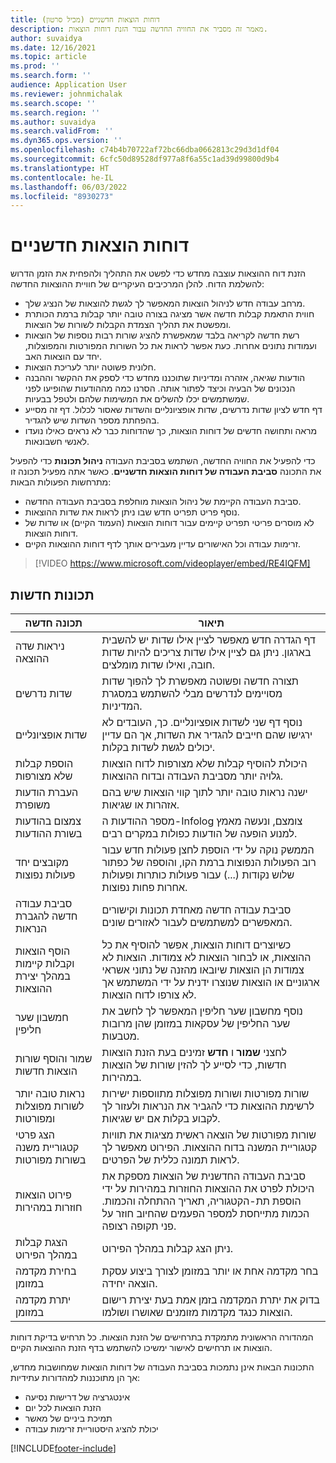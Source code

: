 ```yaml
---
title: דוחות הוצאות חדשניים (מכיל סרטון)
description: מאמר זה מסביר את החוויה החדשה עבור הזנת דוחות הוצאות.
author: suvaidya
ms.date: 12/16/2021
ms.topic: article
ms.prod: ''
ms.search.form: ''
audience: Application User
ms.reviewer: johnmichalak
ms.search.scope: ''
ms.search.region: ''
ms.author: suvaidya
ms.search.validFrom: ''
ms.dyn365.ops.version: ''
ms.openlocfilehash: c74b4b70722af72bc66dba0662813c29d3d1df04
ms.sourcegitcommit: 6cfc50d89528df977a8f6a55c1ad39d99800d9b4
ms.translationtype: HT
ms.contentlocale: he-IL
ms.lasthandoff: 06/03/2022
ms.locfileid: "8930273"
---
```

# <a name="expense-reports-reimagined"></a>דוחות הוצאות חדשניים

הזנת דוח ההוצאות עוצבה מחדש כדי לפשט את התהליך ולהפחית את הזמן הדרוש להשלמת הדוח. להלן המרכיבים העיקריים של חוויית ההוצאות החדשה:

- מרחב עבודה חדש לניהול הוצאות המאפשר לך לגשת להוצאות של הנציג שלך.
- חווית התאמת קבלות חדשה אשר מציגה בצורה טובה יותר קבלות ברמת הכותרת ומפשטת את תהליך הצמדת הקבלות לשורות של הוצאות.
- רשת חדשה לקריאה בלבד שמאפשרת להציג שורות רבות נוספות של הוצאות ועמודות נתונים אחרות. כעת אפשר לראות את כל השורות המפורטות והמפוצלות, יחד עם הוצאות האב.
- חלונית פשוטה יותר לעריכת הוצאות.
- הודעות שגיאה, אזהרה ומדיניות שתוכננו מחדש כדי לספק את ההקשר וההבנה הנכונים של הבעיה וכיצד לפתור אותה. הסרנו כמה מההודעות שהופיעו לפני שמשתמשים יכלו להשלים את המשימות שלהם ולטפל בבעיות.
- דף חדש לציון שדות נדרשים, שדות אופציונליים והשדות שאסור לכלול. דף זה מסייע בהפחתת מספר השדות שיש להגדיר.
- מראה ותחושה חדשים של דוחות הוצאות, כך שהדוחות כבר לא נראים כאילו נועדו לאנשי חשבונאות.

כדי להפעיל את החוויה החדשה, השתמש בסביבת העבודה **ניהול תכונות** כדי להפעיל את התכונה **סביבת העבודה של דוחות הוצאות חדשניים**. כאשר אתה מפעיל תכונה זו מתרחשות הפעולות הבאות:

- סביבת העבודה הקיימת של ניהול הוצאות מוחלפת בסביבת העבודה החדשה.
- נוסף פריט תפריט חדש שבו ניתן לראות את שדות ההוצאות.
- לא מוסרים פריטי תפריט קיימים עבור דוחות הוצאות (העמוד הקיים) או שדות של דוחות הוצאות.
- זרימות עבודה וכל האישורים עדיין מעבירים אותך לדף דוחות ההוצאות הקיים.

> [!VIDEO https://www.microsoft.com/videoplayer/embed/RE4IQFM]

## <a name="new-features"></a>תכונות חדשות

| תכונה חדשה | תיאור |
|---|----|
| ניראות שדה ההוצאה | דף הגדרה חדש מאפשר לציין אילו שדות יש להשבית בארגון. ניתן גם לציין אילו שדות צריכים להיות שדות חובה, ואילו שדות מומלצים. |
| שדות נדרשים | תצורה חדשה ופשוטה מאפשרת לך להפוך שדות מסויימים לנדרשים מבלי להשתמש במסגרת המדיניות. |
| שדות אופציונליים | נוסף דף שני לשדות אופציונליים. כך, העובדים לא ירגישו שהם חייבים להגדיר את השדות, אך הם עדיין יכולים לגשת לשדות בקלות. |
| הוספת קבלות שלא מצורפות | היכולת להוסיף קבלות שלא מצורפות לדוח הוצאות גלויה יותר מסביבת העבודה ובדוח ההוצאות. |
| העברת הודעות משופרת | ישנה נראות טובה יותר לתוך קווי הוצאות שיש בהם אזהרות או שגיאות. |
| צמצום בהודעות בשורת ההודעות| מספר ההודעות ה-Infolog צומצם, ונעשה מאמץ למנוע הופעה של הודעות כפולות במקרים רבים. |
| מקובצים יחד פעולות נפוצות | הממשק נוקה על ידי הוספת לחצן פעולות חדש עבור רוב הפעולות הנפוצות ברמת הקו, והוספה של כפתור שלוש נקודות (...) עבור פעולות כותרות ופעולות אחרות פחות נפוצות. |
| סביבת עבודה חדשה להגברת הנראות | סביבת עבודה חדשה מאחדת תכונות וקישורים המאפשרים למשתמשים לעבור לאזורים שונים. |
| הוסף הוצאות וקבלות קיימות במהלך יצירת ההוצאות | כשיוצרים דוחות הוצאות, אפשר להוסיף את כל ההוצאות, או לבחור הוצאות לא צמודות. הוצאות לא צמודות הן הוצאות שיובאו מהזנה של נתוני אשראי ארגוניים או הוצאות שנוצרו ידנית על ידי המשתמש אך לא צורפו לדוח הוצאות.|
| חמשבון שער חליפין | נוסף מחשבון שער חליפין המאפשר לך לחשב את שער החליפין של עסקאות במזומן שהן מרובות מטבעות. |
| שמור והוסף שורות הוצאות חדשות | לחצני **שמור** ו **חדש** זמינים בעת הזנת הוצאות חדשות, כדי לסייע לך להזין שורות של הוצאות במהירות. |
| נראות טובה יותר לשורות מפוצלות ומפורטות | שורות מפורטות ושורות מפוצלות מתווספות ישירות לרשימת ההוצאות כדי להגביר את הנראות ולעזור לך לקבוע בקלות אם יש שגיאות. |
| הצג פרטי קטגוריית משנה בשורות מפורטות | שורות מפורטות של הוצאה ראשית מציגות את תוויות קטגוריית המשנה בדוח ההוצאות. הפירוט מאפשר לך לראות תמונה כללית של הפרטים.|
|פירוט הוצאות חוזרות במהירות | סביבת העבודה החדשנית של הוצאות מספקת את היכולת לפרט את ההוצאות החוזרות במהירות על ידי הוספת תת-הקטגוריה, תאריך ההתחלה והכמות. הכמות מתייחסת למספר הפעמים שהחיוב חוזר על פני תקופה רצופה. |
| הצגת קבלות במהלך הפירוט | ניתן הצג קבלות במהלך הפירוט. |
| בחירת מקדמה במזומן | בחר מקדמה אחת או יותר במזומן לצורך ביצוע עסקת הוצאה יחידה. |
| יתרת מקדמה במזומן | בדוק את יתרת המקדמה בזמן אמת בעת יצירת רישום הוצאות כנגד מקדמות מזומנים שאושרו ושולמו. |

המהדורה הראשונית מתמקדת בתרחישים של הזנת הוצאות. כל תרחיש בדיקת דוחות הוצאות או תרחישים לאישור ימשיכו להשתמש בדף הזנת ההוצאות הקיים.


התכונות הבאות אינן נתמכות בסביבת העבודה של דוחות הוצאות שמחושבות מחדש, אך הן מתוכננות למהדורות עתידיות: 

- אינטגרציה של דרישות נסיעה
- הזנת הוצאות לכל יום
- תמיכת ביניים של מאשר
- יכולת להציג היסטוריית זרימות עבודה


[!INCLUDE[footer-include](../includes/footer-banner.md)]
